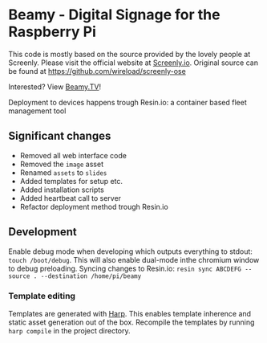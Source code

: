 # Beamy - Digital Signage for the Raspberry Pi

This code is mostly based on the source provided by the lovely people at Screenly. Please visit the official website at [Screenly.io](http://www.screenly.io). Original source can be found at https://github.com/wireload/screenly-ose

Interested? View [Beamy.TV](https://beamy.tv)!

Deployment to devices happens trough Resin.io: a container based fleet management tool

## Significant changes
- Removed all web interface code
- Removed the `image` asset
- Renamed `assets` to `slides`
- Added templates for setup etc.
- Added installation scripts
- Added heartbeat call to server
- Refactor deployment method trough Resin.io

## Development
Enable debug mode when developing which outputs everything to stdout: `touch /boot/debug`. This will also enable dual-mode inthe chromium window to debug preloading.
Syncing changes to Resin.io: `resin sync ABCDEFG --source . --destination /home/pi/beamy`

### Template editing
Templates are generated with [Harp](http://harpjs.com/). This enables template inherence and static asset generation out of the box.
Recompile the templates by running `harp compile` in the project directory.
